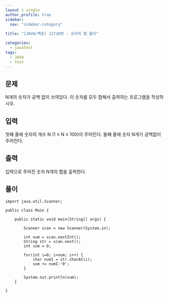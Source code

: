 ```yaml
---
layout : single
author_profile: true
sidebar: 
  nav: "sidebar-category"
  
title: "[JAVA/백준] 11720번 - 숫자의 합 풀이"

categories:
  - javaTest
tags:
  - JAVA
  - Test
---
```



## 문제

N개의 숫자가 공백 없이 쓰여있다. 이 숫자를 모두 합해서 출력하는 프로그램을 작성하시오.

## 입력

첫째 줄에 숫자의 개수 N (1 ≤ N ≤ 100)이 주어진다. 둘째 줄에 숫자 N개가 공백없이 주어진다.

## 출력

입력으로 주어진 숫자 N개의 합을 출력한다.

## 풀이
~~~
import java.util.Scanner;

public class Main {

	public static void main(String[] args) {
				
		Scanner scan = new Scanner(System.in);
		
		int num = scan.nextInt();
		String str = scan.next();
		int sum = 0;
		
		for(int i=0; i<num; i++) {
			char numI = str.charAt(i);
			sum += numI-'0';
		}
		
		System.out.println(sum);
	}
	
}
~~~
